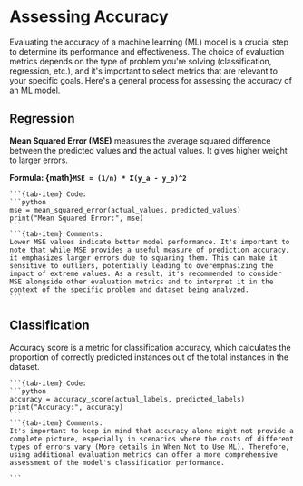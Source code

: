 # Assessing Accuracy 

Evaluating the accuracy of a machine learning (ML) model is a crucial step to determine its performance and effectiveness. The choice of evaluation metrics depends on the type of problem you're solving (classification, regression, etc.), and it's important to select metrics that are relevant to your specific goals. Here's a general process for assessing the accuracy of an ML model.

## Regression
**Mean Squared Error (MSE)** measures the average squared difference between the predicted values and the actual values. It gives higher weight to larger errors.

**Formula: {math}`MSE = (1/n) * Σ(y_a - y_p)^2`**
````{tab-set}
```{tab-item} Code:
```python
mse = mean_squared_error(actual_values, predicted_values)
print("Mean Squared Error:", mse)
```
```{tab-item} Comments:
Lower MSE values indicate better model performance. It's important to note that while MSE provides a useful measure of prediction accuracy, it emphasizes larger errors due to squaring them. This can make it sensitive to outliers, potentially leading to overemphasizing the impact of extreme values. As a result, it's recommended to consider MSE alongside other evaluation metrics and to interpret it in the context of the specific problem and dataset being analyzed.
```
````

## Classification
Accuracy score is a metric for classification accuracy, which calculates the proportion of correctly predicted instances out of the total instances in the dataset.
````{tab-set}
```{tab-item} Code:
```python
accuracy = accuracy_score(actual_labels, predicted_labels)
print("Accuracy:", accuracy)
```
```{tab-item} Comments:
It's important to keep in mind that accuracy alone might not provide a complete picture, especially in scenarios where the costs of different types of errors vary (More details in When Not to Use ML). Therefore, using additional evaluation metrics can offer a more comprehensive assessment of the model's classification performance.

```
````
